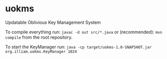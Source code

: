 # uokms

Updatable Oblivious Key Management System

To compile everything run:
`javac -d out src/*.java`
or (recommended):
`mvn compile` from the root repository.

To start the KeyManager run:
`java -cp target/uokms-1.0-SNAPSHOT.jar org.illiam.uokms.KeyManager 1024`

